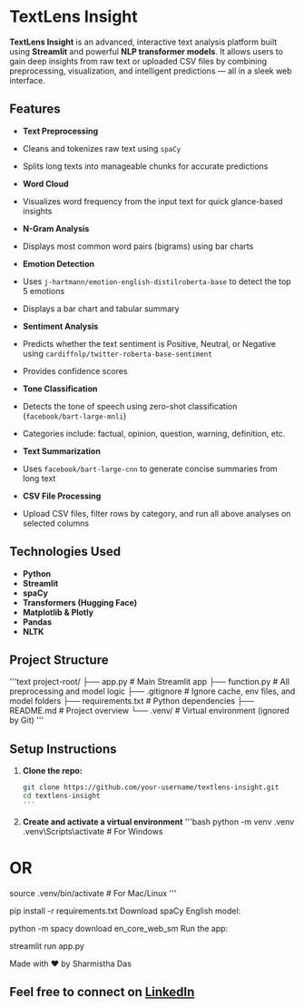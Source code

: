 # TextLens Insight 

**TextLens Insight** is an advanced, interactive text analysis platform built using **Streamlit** and powerful **NLP transformer models**. It allows users to gain deep insights from raw text or uploaded CSV files by combining preprocessing, visualization, and intelligent predictions — all in a sleek web interface.

##  Features

-  **Text Preprocessing**
  - Cleans and tokenizes raw text using `spaCy`
  - Splits long texts into manageable chunks for accurate predictions

-  **Word Cloud**
  - Visualizes word frequency from the input text for quick glance-based insights

-  **N-Gram Analysis**
  - Displays most common word pairs (bigrams) using bar charts

-  **Emotion Detection**
  - Uses `j-hartmann/emotion-english-distilroberta-base` to detect the top 5 emotions
  - Displays a bar chart and tabular summary

-  **Sentiment Analysis**
  - Predicts whether the text sentiment is Positive, Neutral, or Negative using `cardiffnlp/twitter-roberta-base-sentiment`
  - Provides confidence scores

-  **Tone Classification**
  - Detects the tone of speech using zero-shot classification (`facebook/bart-large-mnli`)
  - Categories include: factual, opinion, question, warning, definition, etc.

-  **Text Summarization**
  - Uses `facebook/bart-large-cnn` to generate concise summaries from long text

-  **CSV File Processing**
  - Upload CSV files, filter rows by category, and run all above analyses on selected columns

##  Technologies Used

- **Python**
- **Streamlit**
- **spaCy**
- **Transformers (Hugging Face)**
- **Matplotlib & Plotly**
- **Pandas**
- **NLTK**

##  Project Structure
'''text
project-root/
├── app.py # Main Streamlit app
├── function.py # All preprocessing and model logic
├── .gitignore # Ignore cache, env files, and model folders
├── requirements.txt # Python dependencies
├── README.md # Project overview
└── .venv/ # Virtual environment (ignored by Git)
'''

##  Setup Instructions

1. **Clone the repo:**

   ```bash
   git clone https://github.com/your-username/textlens-insight.git
   cd textlens-insight
   '''
2. **Create and activate a virtual environment**
'''bash
python -m venv .venv
.venv\Scripts\activate   # For Windows
# OR
source .venv/bin/activate  # For Mac/Linux
'''


pip install -r requirements.txt
Download spaCy English model:


python -m spacy download en_core_web_sm
Run the app:


streamlit run app.py

Made with ❤️ by Sharmistha Das

Feel free to connect on [LinkedIn](https://www.linkedin.com/in/sharmishtha-das8/)
---

